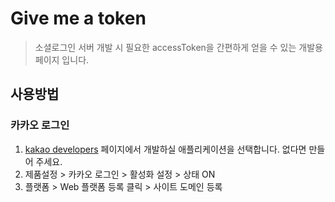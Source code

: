 # Give me a token

> 소셜로그인 서버 개발 시 필요한 accessToken을 간편하게 얻을 수 있는 개발용 페이지 입니다.

## 사용방법

### 카카오 로그인
1. [kakao developers](https://developers.kakao.com/console/app) 페이지에서 개발하실 애플리케이션을 선택합니다. 없다면 만들어 주세요.
2. 제품설정 > 카카오 로그인 > 활성화 설정 > 상태 ON
2. 플랫폼 > Web 플랫폼 등록 클릭 > 사이트 도메인 등록 